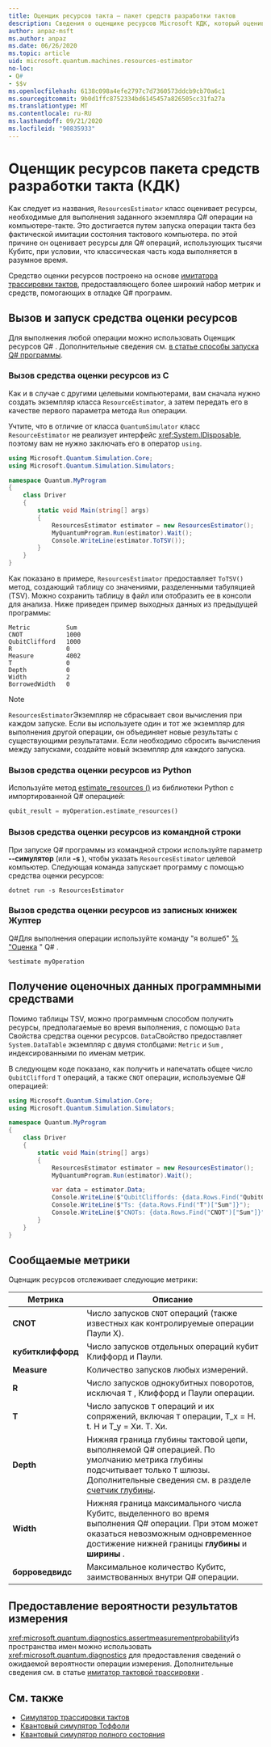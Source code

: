 ```yaml
---
title: Оценщик ресурсов такта — пакет средств разработки тактов
description: Сведения о оценщике ресурсов Microsoft КДК, который оценивает ресурсы, необходимые для выполнения определенного экземпляра Q# операции на компьютере-такте.
author: anpaz-msft
ms.author: anpaz
ms.date: 06/26/2020
ms.topic: article
uid: microsoft.quantum.machines.resources-estimator
no-loc:
- Q#
- $$v
ms.openlocfilehash: 6138c098a4efe2797c7d7360573ddcb9cb70a6c1
ms.sourcegitcommit: 9b0d1ffc8752334bd6145457a826505cc31fa27a
ms.translationtype: MT
ms.contentlocale: ru-RU
ms.lasthandoff: 09/21/2020
ms.locfileid: "90835933"
---
```

# <a name="quantum-development-kit-qdk-resources-estimator"></a>Оценщик ресурсов пакета средств разработки такта (КДК)

Как следует из названия, `ResourcesEstimator` класс оценивает ресурсы, необходимые для выполнения заданного экземпляра Q# операции на компьютере-такте. Это достигается путем запуска операции такта без фактической имитации состояния тактового компьютера. по этой причине он оценивает ресурсы для Q# операций, использующих тысячи Кубитс, при условии, что классическая часть кода выполняется в разумное время.

Средство оценки ресурсов построено на основе [имитатора трассировки тактов](xref:microsoft.quantum.machines.qc-trace-simulator.intro), предоставляющего более широкий набор метрик и средств, помогающих в отладке Q# программ.

## <a name="invoking-and-running-the-resources-estimator"></a>Вызов и запуск средства оценки ресурсов

Для выполнения любой операции можно использовать Оценщик ресурсов Q# . Дополнительные сведения см. [в статье способы запуска Q# программы](xref:microsoft.quantum.guide.host-programs).

### <a name="invoking-the-resources-estimator-from-c"></a>Вызов средства оценки ресурсов из C # 

Как и в случае с другими целевыми компьютерами, вам сначала нужно создать экземпляр класса `ResourceEstimator`, а затем передать его в качестве первого параметра метода `Run` операции.

Учтите, что в отличие от класса `QuantumSimulator` класс `ResourceEstimator` не реализует интерфейс <xref:System.IDisposable>, поэтому вам не нужно заключать его в оператор `using`.

```csharp
using Microsoft.Quantum.Simulation.Core;
using Microsoft.Quantum.Simulation.Simulators;

namespace Quantum.MyProgram
{
    class Driver
    {
        static void Main(string[] args)
        {
            ResourcesEstimator estimator = new ResourcesEstimator();
            MyQuantumProgram.Run(estimator).Wait();
            Console.WriteLine(estimator.ToTSV());
        }
    }
}
```

Как показано в примере, `ResourcesEstimator` предоставляет `ToTSV()` метод, создающий таблицу со значениями, разделенными табуляцией (TSV). Можно сохранить таблицу в файл или отобразить ее в консоли для анализа. Ниже приведен пример выходных данных из предыдущей программы:

```output
Metric          Sum
CNOT            1000
QubitClifford   1000
R               0
Measure         4002
T               0
Depth           0
Width           2
BorrowedWidth   0
```

> [!NOTE]
> `ResourcesEstimator`Экземпляр не сбрасывает свои вычисления при каждом запуске. Если вы используете один и тот же экземпляр для выполнения другой операции, он объединяет новые результаты с существующими результатами. Если необходимо сбросить вычисления между запусками, создайте новый экземпляр для каждого запуска.

### <a name="invoking-the-resources-estimator-from-python"></a>Вызов средства оценки ресурсов из Python

Используйте метод [estimate_resources ()](https://docs.microsoft.com/python/qsharp-core/qsharp.loader.qsharpcallable) из библиотеки Python с импортированной Q# операцией:

```python
qubit_result = myOperation.estimate_resources()
```

### <a name="invoking-the-resources-estimator-from-the-command-line"></a>Вызов средства оценки ресурсов из командной строки

При запуске Q# программы из командной строки используйте параметр **--симулятор** (или **-s** ), чтобы указать `ResourcesEstimator` целевой компьютер. Следующая команда запускает программу с помощью средства оценки ресурсов: 

```dotnetcli
dotnet run -s ResourcesEstimator
```

### <a name="invoking-the-resources-estimator-from-juptyer-notebooks"></a>Вызов средства оценки ресурсов из записных книжек Жуптер

Q#Для выполнения операции используйте команду "я волшеб" [% "Оценка](xref:microsoft.quantum.iqsharp.magic-ref.simulate) " Q# .

```
%estimate myOperation
```

## <a name="programmatically-retrieving-the-estimated-data"></a>Получение оценочных данных программными средствами

Помимо таблицы TSV, можно программным способом получить ресурсы, предполагаемые во время выполнения, с помощью `Data` Свойства средства оценки ресурсов. `Data`Свойство предоставляет `System.DataTable` экземпляр с двумя столбцами: `Metric` и `Sum` , индексированными по именам метрик.

В следующем коде показано, как получить и напечатать общее число `QubitClifford` `T` операций, а также `CNOT` операции, используемые Q# операцией:

```csharp
using Microsoft.Quantum.Simulation.Core;
using Microsoft.Quantum.Simulation.Simulators;

namespace Quantum.MyProgram
{
    class Driver
    {
        static void Main(string[] args)
        {
            ResourcesEstimator estimator = new ResourcesEstimator();
            MyQuantumProgram.Run(estimator).Wait();

            var data = estimator.Data;
            Console.WriteLine($"QubitCliffords: {data.Rows.Find("QubitClifford")["Sum"]}");
            Console.WriteLine($"Ts: {data.Rows.Find("T")["Sum"]}");
            Console.WriteLine($"CNOTs: {data.Rows.Find("CNOT")["Sum"]}");
        }
    }
}
```

## <a name="metrics-reported"></a>Сообщаемые метрики

Оценщик ресурсов отслеживает следующие метрики:

|Метрика|Описание|
|----|----|
|__CNOT__    |Число запусков `CNOT` операций (также известных как контролируемые операции Паули X).|
|__кубитклиффорд__ |Число запусков отдельных операций кубит Клиффорд и Паули.|
|__Measure__    |Количество запусков любых измерений.  |
|__R__    |Число запусков однокубитных поворотов, исключая `T` , Клиффорд и Паули операции.  |
|__T__    |Число запусков `T` операций и их сопряжений, включая `T` операции, T_x = H. t. H и T_y = Хи. T. Хи.  |
|__Depth__|Нижняя граница глубины тактовой цепи, выполняемой Q# операцией. По умолчанию метрика глубины подсчитывает только `T` шлюзы. Дополнительные сведения см. в разделе [счетчик глубины](xref:microsoft.quantum.machines.qc-trace-simulator.depth-counter).   |
|__Width__    |Нижняя граница максимального числа Кубитс, выделенного во время выполнения Q# операции. При этом может оказаться невозможным одновременное достижение нижней границы __глубины__ и __ширины__ .  |
|__борроведвидс__    |Максимальное количество Кубитс, заимствованных внутри Q# операции.  |

## <a name="providing-the-probability-of-measurement-outcomes"></a>Предоставление вероятности результатов измерения

<xref:microsoft.quantum.diagnostics.assertmeasurementprobability>Из пространства имен можно использовать <xref:microsoft.quantum.diagnostics> для предоставления сведений о ожидаемой вероятности операции измерения. Дополнительные сведения см. в статье [имитатор тактовой трассировки](xref:microsoft.quantum.machines.qc-trace-simulator.intro) .

## <a name="see-also"></a>См. также

- [Симулятор трассировки тактов](xref:microsoft.quantum.machines.qc-trace-simulator.intro)
- [Квантовый симулятор Тоффоли](xref:microsoft.quantum.machines.toffoli-simulator)
- [Квантовый симулятор полного состояния](xref:microsoft.quantum.machines.full-state-simulator) 